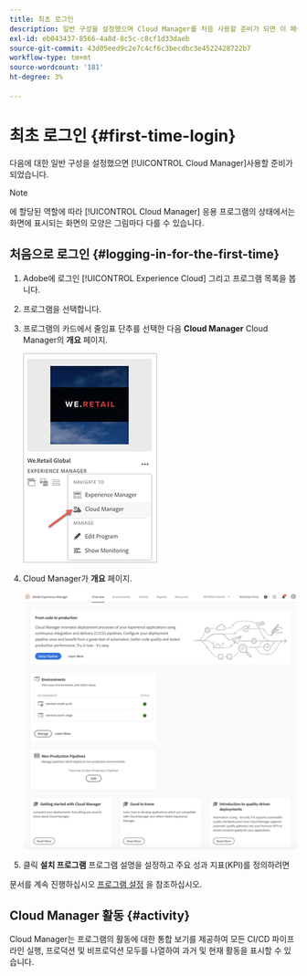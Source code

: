 ```yaml
---
title: 최초 로그인
description: 일반 구성을 설정했으며 Cloud Manager를 처음 사용할 준비가 되면 이 페이지를 따르십시오.
exl-id: eb043437-8566-4a8d-8c5c-c8cf1d33daeb
source-git-commit: 43d05eed9c2e7c4cf6c3becdbc3e4522428722b7
workflow-type: tm+mt
source-wordcount: '181'
ht-degree: 3%

---
```



# 최초 로그인 {#first-time-login}

다음에 대한 일반 구성을 설정했으면 [!UICONTROL Cloud Manager]사용할 준비가 되었습니다.

>[!NOTE]
>
>에 할당된 역할에 따라 [!UICONTROL Cloud Manager] 응용 프로그램의 상태에서는 화면에 표시되는 화면의 모양은 그림마다 다를 수 있습니다.

## 처음으로 로그인 {#logging-in-for-the-first-time}

1. Adobe에 로그인 [!UICONTROL Experience Cloud] 그리고 프로그램 목록을 봅니다.

1. 프로그램을 선택합니다.

1. 프로그램의 카드에서 줄임표 단추를 선택한 다음 **Cloud Manager** Cloud Manager의 **개요** 페이지.

   ![Cloud Manager 옵션](/help/assets/navigate-cm1.png)

1. Cloud Manager가 **개요** 페이지.

   ![Cloud Manager 개요 페이지](/help/assets/FirstLogin1.png)

1. 클릭 **설치 프로그램** 프로그램 설명을 설정하고 주요 성과 지표(KPI)를 정의하려면

문서를 계속 진행하십시오 [프로그램 설정](/help/getting-started/program-setup.md) 을 참조하십시오.

## Cloud Manager 활동 {#activity}

Cloud Manager는 프로그램의 활동에 대한 통합 보기를 제공하여 모든 CI/CD 파이프라인 실행, 프로덕션 및 비프로덕션 모두를 나열하여 과거 및 현재 활동을 표시할 수 있습니다.
